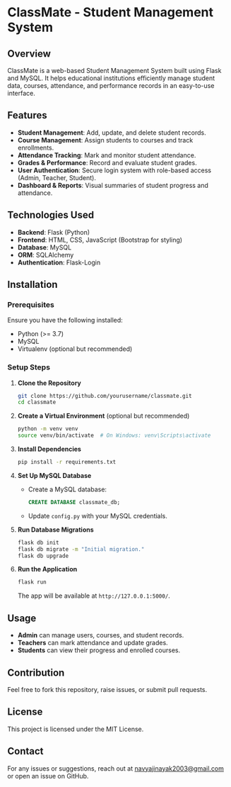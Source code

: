 # ClassMate - Student Management System

## Overview
ClassMate is a web-based Student Management System built using Flask and MySQL. It helps educational institutions efficiently manage student data, courses, attendance, and performance records in an easy-to-use interface.

## Features
- **Student Management**: Add, update, and delete student records.
- **Course Management**: Assign students to courses and track enrollments.
- **Attendance Tracking**: Mark and monitor student attendance.
- **Grades & Performance**: Record and evaluate student grades.
- **User Authentication**: Secure login system with role-based access (Admin, Teacher, Student).
- **Dashboard & Reports**: Visual summaries of student progress and attendance.

## Technologies Used
- **Backend**: Flask (Python)
- **Frontend**: HTML, CSS, JavaScript (Bootstrap for styling)
- **Database**: MySQL
- **ORM**: SQLAlchemy
- **Authentication**: Flask-Login

## Installation
### Prerequisites
Ensure you have the following installed:
- Python (>= 3.7)
- MySQL
- Virtualenv (optional but recommended)

### Setup Steps
1. **Clone the Repository**
   ```sh
   git clone https://github.com/yourusername/classmate.git
   cd classmate
   ```
2. **Create a Virtual Environment** (optional but recommended)
   ```sh
   python -m venv venv
   source venv/bin/activate  # On Windows: venv\Scripts\activate
   ```
3. **Install Dependencies**
   ```sh
   pip install -r requirements.txt
   ```
4. **Set Up MySQL Database**
   - Create a MySQL database:
     ```sql
     CREATE DATABASE classmate_db;
     ```
   - Update `config.py` with your MySQL credentials.
   
5. **Run Database Migrations**
   ```sh
   flask db init
   flask db migrate -m "Initial migration."
   flask db upgrade
   ```
6. **Run the Application**
   ```sh
   flask run
   ```
   The app will be available at `http://127.0.0.1:5000/`.

## Usage
- **Admin** can manage users, courses, and student records.
- **Teachers** can mark attendance and update grades.
- **Students** can view their progress and enrolled courses.

## Contribution
Feel free to fork this repository, raise issues, or submit pull requests.

## License
This project is licensed under the MIT License.

## Contact
For any issues or suggestions, reach out at navyajinayak2003@gmail.com or open an issue on GitHub.

